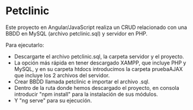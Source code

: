 # Petclinic
Este proyecto en Angular/JavaScript realiza un CRUD relacionado con una BBDD en MySQL (archivo petclinic.sql) y servidor en PHP.

Para ejecutarlo:
- Descargarte el archivo petclinic.sql, la carpeta servidor y el proyecto.
- La opción más rápida en tener descargado XAMPP, que incluye PHP y MySQL, y en su carpeta htdocs introducimos la carpeta pruebaAJAX que incluye los 2 archivos del servidor.
- Crear BBDD llamada petclinic e importar el archivo .sql.
- Dentro de la ruta donde hemos descargado el proyecto, en consola introducir "npm install" para la instalación de sus módulos.
- Y "ng serve" para su ejecución.
